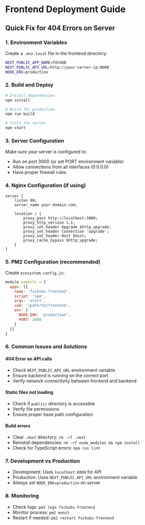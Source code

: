 # Frontend Deployment Guide

## Quick Fix for 404 Errors on Server

### 1. Environment Variables
Create a `.env.local` file in the frontend directory:
```bash
NEXT_PUBLIC_APP_NAME=FXCHUB
NEXT_PUBLIC_API_URL=http://your-server-ip:8000
NODE_ENV=production
```

### 2. Build and Deploy
```bash
# Install dependencies
npm install

# Build for production
npm run build

# Start the server
npm start
```

### 3. Server Configuration
Make sure your server is configured to:
- Run on port 3000 (or set PORT environment variable)
- Allow connections from all interfaces (0.0.0.0)
- Have proper firewall rules

### 4. Nginx Configuration (if using)
```nginx
server {
    listen 80;
    server_name your-domain.com;

    location / {
        proxy_pass http://localhost:3000;
        proxy_http_version 1.1;
        proxy_set_header Upgrade $http_upgrade;
        proxy_set_header Connection 'upgrade';
        proxy_set_header Host $host;
        proxy_cache_bypass $http_upgrade;
    }
}
```

### 5. PM2 Configuration (recommended)
Create `ecosystem.config.js`:
```javascript
module.exports = {
  apps: [{
    name: 'fxchubs-frontend',
    script: 'npm',
    args: 'start',
    cwd: '/path/to/frontend',
    env: {
      NODE_ENV: 'production',
      PORT: 3000
    }
  }]
}
```

### 6. Common Issues and Solutions

#### 404 Error on API calls
- Check `NEXT_PUBLIC_API_URL` environment variable
- Ensure backend is running on the correct port
- Verify network connectivity between frontend and backend

#### Static files not loading
- Check if `public/` directory is accessible
- Verify file permissions
- Ensure proper base path configuration

#### Build errors
- Clear `.next` directory: `rm -rf .next`
- Reinstall dependencies: `rm -rf node_modules && npm install`
- Check for TypeScript errors: `npm run lint`

### 7. Development vs Production
- Development: Uses `localhost:8000` for API
- Production: Uses `NEXT_PUBLIC_API_URL` environment variable
- Always set `NODE_ENV=production` on server

### 8. Monitoring
- Check logs: `pm2 logs fxchubs-frontend`
- Monitor process: `pm2 monit`
- Restart if needed: `pm2 restart fxchubs-frontend` 